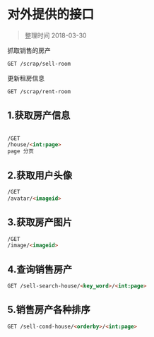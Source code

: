 
# 对外提供的接口

> 整理时间 2018-03-30

抓取销售的房产
```html
GET /scrap/sell-room
```

更新租房信息
```html
GET /scrap/rent-room
 ```

## 1.获取房产信息


```html

/GET
/house/<int:page>
page 分页
```
## 2.获取用户头像

```html
/GET
/avatar/<imageid>

```

## 3.获取房产图片

```html
/GET
/image/<imageid>
```

## 4.查询销售房产

```html
GET /sell-search-house/<key_word>/<int:page>
```

## 5.销售房产各种排序

```html
GET /sell-cond-house/<orderby>/<int:page>
```